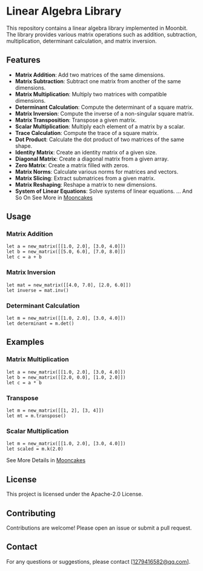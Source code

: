 # Linear Algebra Library

This repository contains a linear algebra library implemented in Moonbit. The library provides various matrix operations such as addition, subtraction, multiplication, determinant calculation, and matrix inversion.

## Features
 
- **Matrix Addition**: Add two matrices of the same dimensions.
- **Matrix Subtraction**: Subtract one matrix from another of the same dimensions.
- **Matrix Multiplication**: Multiply two matrices with compatible dimensions.
- **Determinant Calculation**: Compute the determinant of a square matrix.
- **Matrix Inversion**: Compute the inverse of a non-singular square matrix.
- **Matrix Transposition**: Transpose a given matrix.
- **Scalar Multiplication**: Multiply each element of a matrix by a scalar.
- **Trace Calculation**: Compute the trace of a square matrix.
- **Dot Product**: Calculate the dot product of two matrices of the same shape.
- **Identity Matrix**: Create an identity matrix of a given size.
- **Diagonal Matrix**: Create a diagonal matrix from a given array.
- **Zero Matrix**: Create a matrix filled with zeros.
- **Matrix Norms**: Calculate various norms for matrices and vectors.
- **Matrix Slicing**: Extract submatrices from a given matrix.
- **Matrix Reshaping**: Reshape a matrix to new dimensions.
- **System of Linear Equations**: Solve systems of linear equations.
... And So On
See More in [Mooncakes](https://mooncakes.io/docs/#/xunyoyo/linalg/)

## Usage

### Matrix Addition

```moonbit
let a = new_matrix([[1.0, 2.0], [3.0, 4.0]])
let b = new_matrix([[5.0, 6.0], [7.0, 8.0]])
let c = a + b
```

### Matrix Inversion

```moonbit
let mat = new_matrix([[4.0, 7.0], [2.0, 6.0]])
let inverse = mat.inv()
```

### Determinant Calculation

```moonbit
let m = new_matrix([[1.0, 2.0], [3.0, 4.0]])
let determinant = m.det()
```

## Examples

### Matrix Multiplication

```moonbit
let a = new_matrix([[1.0, 2.0], [3.0, 4.0]])
let b = new_matrix([[2.0, 0.0], [1.0, 2.0]])
let c = a * b
```

### Transpose

```moonbit
let m = new_matrix([[1, 2], [3, 4]])
let mt = m.transpose()
```

### Scalar Multiplication

```moonbit
let m = new_matrix([[1.0, 2.0], [3.0, 4.0]])
let scaled = m.k(2.0)
```
See More Details in [Mooncakes](https://mooncakes.io/docs/#/xunyoyo/linalg/)

## License

This project is licensed under the Apache-2.0 License.

## Contributing

Contributions are welcome! Please open an issue or submit a pull request.

## Contact

For any questions or suggestions, please contact [1279416582@qq.com].

